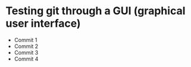 # Testing git through a GUI (graphical user interface)

- Commit 1
- Commit 2
- Commit 3
- Commit 4
